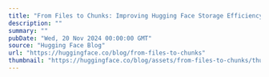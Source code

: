 ```yaml
---
title: "From Files to Chunks: Improving Hugging Face Storage Efficiency"
description: ""
summary: ""
pubDate: "Wed, 20 Nov 2024 00:00:00 GMT"
source: "Hugging Face Blog"
url: "https://huggingface.co/blog/from-files-to-chunks"
thumbnail: "https://huggingface.co/blog/assets/from-files-to-chunks/thumbnail.png"
---
```


